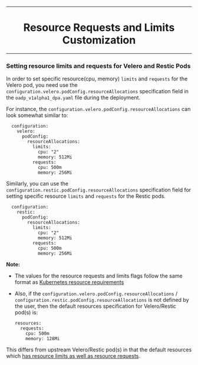 <hr style="height:1px;border:none;color:#333;">
<h1 align="center">Resource Requests and Limits Customization</h1>
<hr style="height:1px;border:none;color:#333;">

### Setting resource limits and requests for Velero and Restic Pods

In order to set specific resource(cpu, memory) `limits` and `requests` for the 
Velero pod, you need use the `configuration.velero.podConfig.resourceAllocations` specification field in 
the `oadp_v1alpha1_dpa.yaml` file during the deployment.

For instance, the `configuration.velero.podConfig.resourceAllocations` can look somewhat similar to:

```
  configuration:
    velero:
      podConfig:
        resourceAllocations:
          limits:
            cpu: "2"
            memory: 512Mi
          requests:
            cpu: 500m
            memory: 256Mi
```

Similarly, you can use the `configuration.restic.podConfig.resourceAllocations` specification field for 
setting specific resource `limits` and `requests` for the Restic pods.

```
  configuration:
    restic:
      podConfig:
        resourceAllocations:
          limits:
            cpu: "2"
            memory: 512Mi
          requests:
            cpu: 500m
            memory: 256Mi
```

<b>Note:</b> 
- The values for the resource requests and limits flags follow the same format 
as [Kubernetes resource requirements](https://kubernetes.io/docs/concepts/configuration/manage-resources-containers/)
- Also, if the `configuration.velero.podConfig.resourceAllocations` / `configuration.restic.podConfig.resourceAllocations` is not 
defined by the user, then the default resources specification for Velero/Restic 
pod(s) is:

  ```
  resources:
    requests:
      cpu: 500m
      memory: 128Mi
  ```

This differs from upstream Velero/Restic pod(s) in that the default resources which [has resource limits as well as resource requests](https://velero.io/docs/v1.9/customize-installation/#customize-resource-requests-and-limits).